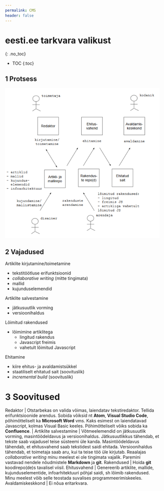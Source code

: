 ```yaml
---
permalink: CMS
header: false
---
```


# eesti.ee tarkvara valikust
{: .no_toc}

- TOC
{:toc}

## 1 Protsess

<img src='img/CMS.PNG' width='700'>

## 2 Vajadused

Artiklite kirjutamine/toimetamine
- tekstitöötluse erifunktsioonid
- _collaborative writing_ (mitte tingimata)
- mallid
- kujunduselemendid

Artiklite salvestamine
- jätkusuutlik vorming
- versioonihaldus

Lõimitud rakendused
- lõimimine artiklitega
  - lingitud rakendus
  - Javascript freimis
  - vahetult lõimitud Javascript

Ehitamine
- kiire ehitus- ja avaldamistsükkel
- staatiliselt ehitatud sait (soovituslik)
- _incremental build_ (soovituslik)

# 3 Soovitused

Redaktor | Otstarbekas on valida võimas, laiendatav tekstiredaktor. Tellida erifunktsioonide arendus. Sobida võiksid nt **Atom**, **Visual Studio Code**, põhimõtteliselt ka **Microsoft Word** vms. Kaks esimest on laiendatavad Javascript, kolmas Visual Basic keeles. Põhimõtteliselt võiks sobida ka **Confluence**. |
Artiklite salvestamine | Võtmeelemendid on jätkusuutlik vorming, masintöödeldavus ja versioonihaldus. Jätkusuutlikkus tähendab, et tekste saab vajadusel teise süsteemi üle kanda. Masintöödeldavus tähendab, et ehitusvahend saab tekstidest saidi ehitada. Versioonihaldus tähendab, et toimetaja saab aru, kui ta teise töö üle kirjutab. Reaalajas _collaborative writing_ minu meelest ei ole tingimata vajalik. Paremini vastavad nendele nõudmistele **Markdown** ja **git**.
Rakendused | Hoida **git** koodirepo(de)s tavalisel viisil. 
Ehitusvahend | Genereerib artiklite, mallide, kujunduselementide, infoarhitektuuri põhjal saidi, sh lõimib rakendused. Minu meelest võib selle teostada suvalises programmeerimiskeeles.
Avaldamiskeskkond | Ei nõua eritarkvara.